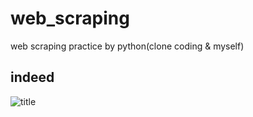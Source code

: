 # web_scraping
web scraping practice by python(clone coding & myself)

## indeed
![title](https://github.com/sochubert/web_scraping/tree/master/result_img/indeed.png)
